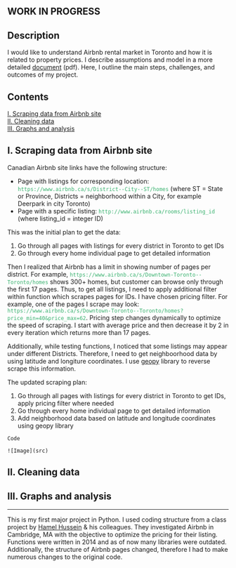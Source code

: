 ## WORK IN PROGRESS
## Description

I would like to understand Airbnb rental market in Toronto and how it is related to property prices. I describe assumptions and model in a more detailed [document](https://drive.google.com/open?id=1_KuIaytu1lvk99qkmY7KMDkgZK7leLmr) (pdf). Here, I outline the main steps, challenges, and outcomes of my project.


## Contents
[I. Scraping data from Airbnb site](#i-scraping-data-from-airbnb-site) <br/>
[II. Cleaning data](#ii-cleaning-data) <br/>
[III. Graphs and analysis](#iii-graphs-and-analysis) <br/>


## I. Scraping data from Airbnb site
Canadian Airbnb site links have the following structure:
- Page with listings for corresponding location: <span style="color:MediumSeaGreen">`https://www.airbnb.ca/s/District--City--ST/homes`</span>  (where ST = State or Province, Districts = neighborhood within a City, for example Deerpark in city Toronto)
- Page with a specific listing: <span style="color:MediumSeaGreen">`http://www.airbnb.ca/rooms/listing_id`</span> (where listing_id = integer ID)

This was the initial plan to get the data:
1. Go through all pages with listings for every district in Toronto to get IDs
2. Go through every home individual page to get detailed information

Then I realized that Airbnb has a limit in showing number of pages per district. For example, <span style="color:MediumSeaGreen">`https://www.airbnb.ca/s/Downtown-Toronto--Toronto/homes`</span> shows 300+ homes, but customer can browse only through the first 17 pages. Thus, to get all listings, I need to apply additional filter within function which scrapes pages for IDs. I have chosen pricing filter. For example, one of the pages I scrape may look: <span style="color:MediumSeaGreen">`https://www.airbnb.ca/s/Downtown-Toronto--Toronto/homes?price_min=40&price_max=62`</span>. Pricing step changes dynamically to optimize the speed of scraping. I start with average price and then decrease it by 2 in every iteration which returns more than 17 pages.

Additionally, while testing functions, I noticed that some listings may appear under different Districts. Therefore, I need to get neighboorhood data by using latitude and longiture coordinates. I use [geopy](https://pypi.org/project/geopy) library to reverse scrape this information.

The updated scraping plan:
1. Go through all pages with listings for every district in Toronto to get IDs, apply pricing filter where needed
2. Go through every home individual page to get detailed information
3. Add neighborhood data based on latitude and longitude coordinates using geopy library



```
Code

![Image](src)
```

## II. Cleaning data

## III. Graphs and analysis


----------------------------------------------------
This is my first major project in Python. I used coding structure from a class project by [Hamel Hussein](https://github.com/hamelsmu) & his colleagues. They investigated Airbnb in Cambridge, MA with the objective to optimize the pricing for their listing. Functions were written in 2014 and as of now many libraries were outdated. Additionally, the structure of Airbnb pages changed, therefore I had to make numerous changes to the original code.
